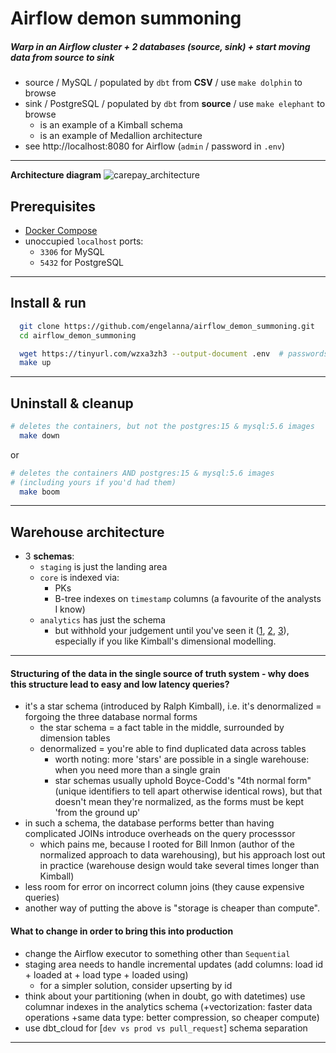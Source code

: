 # Airflow demon summoning
##### Warp in an Airflow cluster + 2 databases (source, sink) + start moving data from source to sink
- source / MySQL / populated by `dbt` from **CSV** / use `make dolphin` to browse
- sink / PostgreSQL / populated by `dbt` from **source** / use `make elephant` to browse
  - is an example of a Kimball schema
  - is an example of Medallion architecture
- see http://localhost:8080 for Airflow (`admin` / password in `.env`)
<hr>

**Architecture diagram**
![carepay_architecture](https://github.com/engelanna/airflow_demon_summoning/assets/13955209/f5bed081-633e-4d2b-8221-d07eaece26ad)

## Prerequisites
- [Docker Compose](https://docs.docker.com/compose/install/)
- unoccupied `localhost` ports:
  - `3306` for MySQL
  - `5432` for PostgreSQL
<hr>

## Install & run
```bash
  git clone https://github.com/engelanna/airflow_demon_summoning.git
  cd airflow_demon_summoning

  wget https://tinyurl.com/wzxa3zh3 --output-document .env  # passwords
  make up
```
<hr>

## Uninstall & cleanup
```bash
# deletes the containers, but not the postgres:15 & mysql:5.6 images
  make down 
```
or
```bash
# deletes the containers AND postgres:15 & mysql:5.6 images
# (including yours if you'd had them)
  make boom
```
<hr>

## Warehouse architecture
- 3 **schemas**:
  - `staging` is just the landing area
  - `core` is indexed via:
    - PKs
    - B-tree indexes on `timestamp` columns (a favourite of the analysts I know)
  - `analytics` has just the schema
    - but withhold your judgement until you've seen it ([1](https://github.com/engelanna/airflow_demon_summoning/blob/main/scripts/postgres/007_create_analytics_schema_standard_dimensions.sql), [2](https://github.com/engelanna/airflow_demon_summoning/blob/main/scripts/postgres/008_create_analytics_schema_activity_tables.sql), [3](https://github.com/engelanna/airflow_demon_summoning/blob/main/scripts/postgres/009_create_analytics_schema_shared_dimensions.sql)), especially if you like Kimball's dimensional modelling.
<hr>

#### Structuring of the data in the single source of truth system - why does this structure lead to easy and low latency queries?
  - it's a star schema (introduced by Ralph Kimball), i.e. it's denormalized = forgoing the three database normal forms
    - the star schema = a fact table in the middle, surrounded by dimension tables
    - denormalized = you're able to find duplicated data across tables
      - worth noting: more 'stars' are possible in a single warehouse: when you need more than a single grain 
      - star schemas usually uphold Boyce-Codd's "4th normal form" (unique identifiers to tell apart otherwise identical rows), but that doesn't mean they're normalized, as the forms must be kept 'from the ground up'
  - in such a schema, the database performs better than having complicated JOINs introduce overheads on the query processsor
      - which pains me, because I rooted for Bill Inmon (author of the normalized approach to data warehousing), but his approach lost out in practice (warehouse design would take several times longer than Kimball)
  - less room for error on incorrect column joins (they cause expensive queries)
  - another way of putting the above is "storage is cheaper than compute".

#### What to change in order to bring this into production
  - change the Airflow executor to something other than `Sequential`
  - staging area needs to handle incremental updates (add columns: load id + loaded at + load type + loaded using)
    - for a simpler solution, consider upserting by id 
  - think about your partitioning (when in doubt, go with datetimes)
     use columnar indexes in the analytics schema (+vectorization: faster data operations +same data type: better compression, so cheaper compute)
  - use dbt_cloud for [`dev vs prod vs pull_request`] schema separation

<hr>

